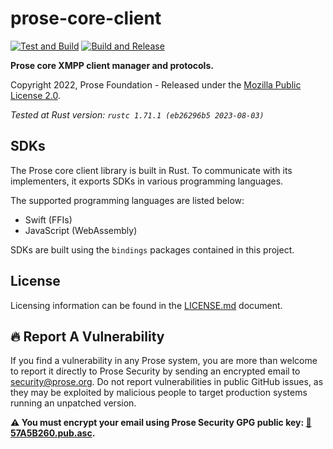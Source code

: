 # prose-core-client

[![Test and Build](https://github.com/prose-im/prose-core-client/actions/workflows/test.yml/badge.svg?branch=master)](https://github.com/prose-im/prose-core-client/actions/workflows/test.yml) [![Build and Release](https://github.com/prose-im/prose-core-client/actions/workflows/build.yml/badge.svg)](https://github.com/prose-im/prose-core-client/actions/workflows/build.yml)

**Prose core XMPP client manager and protocols.**

Copyright 2022, Prose Foundation - Released under the [Mozilla Public License 2.0](./LICENSE.md).

_Tested at Rust version: `rustc 1.71.1 (eb26296b5 2023-08-03)`_

## SDKs

The Prose core client library is built in Rust. To communicate with its implementers, it exports SDKs in various programming languages.

The supported programming languages are listed below:

* Swift (FFIs)
* JavaScript (WebAssembly)

SDKs are built using the `bindings` packages contained in this project.

## License

Licensing information can be found in the [LICENSE.md](./LICENSE.md) document.

## :fire: Report A Vulnerability

If you find a vulnerability in any Prose system, you are more than welcome to report it directly to Prose Security by sending an encrypted email to [security@prose.org](mailto:security@prose.org). Do not report vulnerabilities in public GitHub issues, as they may be exploited by malicious people to target production systems running an unpatched version.

**:warning: You must encrypt your email using Prose Security GPG public key: [:key:57A5B260.pub.asc](https://files.prose.org/public/keys/gpg/57A5B260.pub.asc).**
